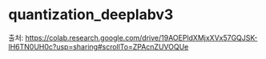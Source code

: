 # quantization_deeplabv3

출처: https://colab.research.google.com/drive/19AOEPldXMjxXVx57GQJSK-lH6TN0UH0c?usp=sharing#scrollTo=ZPAcnZUVOQUe
